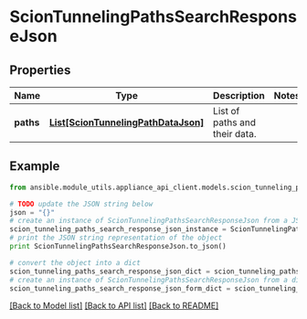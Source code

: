 # ScionTunnelingPathsSearchResponseJson


## Properties

Name | Type | Description | Notes
------------ | ------------- | ------------- | -------------
**paths** | [**List[ScionTunnelingPathDataJson]**](ScionTunnelingPathDataJson.md) | List of paths and their data. | 

## Example

```python
from ansible.module_utils.appliance_api_client.models.scion_tunneling_paths_search_response_json import ScionTunnelingPathsSearchResponseJson

# TODO update the JSON string below
json = "{}"
# create an instance of ScionTunnelingPathsSearchResponseJson from a JSON string
scion_tunneling_paths_search_response_json_instance = ScionTunnelingPathsSearchResponseJson.from_json(json)
# print the JSON string representation of the object
print ScionTunnelingPathsSearchResponseJson.to_json()

# convert the object into a dict
scion_tunneling_paths_search_response_json_dict = scion_tunneling_paths_search_response_json_instance.to_dict()
# create an instance of ScionTunnelingPathsSearchResponseJson from a dict
scion_tunneling_paths_search_response_json_form_dict = scion_tunneling_paths_search_response_json.from_dict(scion_tunneling_paths_search_response_json_dict)
```
[[Back to Model list]](../README.md#documentation-for-models) [[Back to API list]](../README.md#documentation-for-api-endpoints) [[Back to README]](../README.md)


